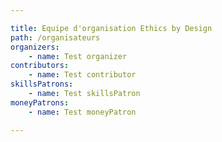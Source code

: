 ```yaml
---

title: Equipe d'organisation Ethics by Design
path: /organisateurs
organizers:
    - name: Test organizer
contributors:
    - name: Test contributor
skillsPatrons:
    - name: Test skillsPatron
moneyPatrons:
    - name: Test moneyPatron

---
```


